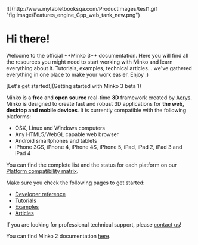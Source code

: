 <div class="hero-unit"> ![](http://www.mytabletbooksqa.com/ProductImages/test1.gif "fig:image/Features_engine_Cpp_web_tank_new.png") <h1>Hi there!</h1> Welcome to the official **Minko 3** documentation. Here you will find all the resources you might need to start working with Minko and learn everything about it. Tutorials, examples, technical articles... we've gathered everything in one place to make your work easier. Enjoy :)

[<span class="btn btn-primary btn-large">Let's get started!</span>](Getting started with Minko 3 beta 1) </div>

Minko is a **free** and **open source** real-time **3D** framework created by [Aerys](http://aerys.in). Minko is designed to create fast and robust 3D applications for **the web, desktop and mobile devices**. It is currently compatible with the following platforms:

-   OSX, Linux and Windows computers
-   Any HTML5/WebGL capable web browser
-   Android smartphones and tablets
-   iPhone 3GS, iPhone 4, iPhone 4S, iPhone 5, iPad, iPad 2, iPad 3 and iPad 4

You can find the complete list and the status for each platform on our [Platform compatibility matrix](article/Platform_compatibility_matrix.md).

Make sure you check the following pages to get started:

-   [Developer reference](http://doc.v3.minko.io/reference/)
-   [Tutorials](tutorial/Tutorials.md)
-   [Examples](Examples.md)
-   [Articles](Articles)

If you are looking for professional technical support, please [contact us](http://minko.io/contact)!

You can find Minko 2 documentation [here](http://doc.v2.minko.io/wiki/Main_Page).

